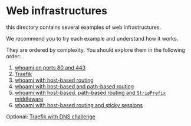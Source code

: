 # Web infrastructures

this directory contains several examples of web infrastructures.

We recommend you to try each example and understand how it works.

They are ordered by complexity. You should explore them in the following order:

1. [whoami on ports 80 and 443](./01-whoami-on-ports-80-and-443)
2. [Traefik](./02-traefik)
3. [whoami with host-based routing](./03-whoami-with-host-based-routing)
4. [whoami with host-based and path-based routing](./04-whoami-with-host-based-and-path-based-routing)
5. [whoami with host-based, path-based routing and `StripPrefix` middleware](./05-whoami-with-host-based-path-based-routing-and-stripper-middleware)
6. [whoami with host-based routing and sticky sessions](./06-whoami-with-host-based-routing-and-sticky-sessions)

Optional: [Traefik with DNS challenge](./99-traefik-with-dns-challenge)
